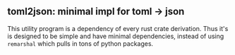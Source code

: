 ## toml2json: minimal impl for toml -> json

This utility program is a dependency of every rust crate derivation.
Thus it's is designed to be simple and have minimal dependencies, instead of using `remarshal` which
pulls in tons of python packages.
